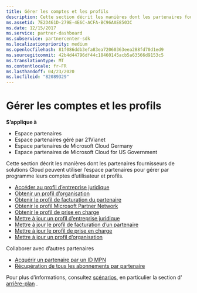 ```yaml
---
title: Gérer les comptes et les profils
description: Cette section décrit les manières dont les partenaires fournisseurs de solutions Cloud peuvent utiliser l’espace partenaires pour gérer par programme leurs comptes d’utilisateur et profils.
ms.assetid: 7E2D461D-279E-4E6C-ACFA-BC96AAE8503C
ms.date: 12/15/2017
ms.service: partner-dashboard
ms.subservice: partnercenter-sdk
ms.localizationpriority: medium
ms.openlocfilehash: 81f086ddb3efa83ea72060363eea288fd70d1ed9
ms.sourcegitcommit: 42b4d44796df44c18460145acb5a63566d9153c5
ms.translationtype: MT
ms.contentlocale: fr-FR
ms.lasthandoff: 04/23/2020
ms.locfileid: "82089329"
---
```

# <a name="manage-accounts-and-profiles"></a>Gérer les comptes et les profils

**S’applique à**

- Espace partenaires
- Espace partenaires géré par 21Vianet
- Espace partenaires de Microsoft Cloud Germany
- Espace partenaires de Microsoft Cloud for US Government

Cette section décrit les manières dont les partenaires fournisseurs de solutions Cloud peuvent utiliser l’espace partenaires pour gérer par programme leurs comptes d’utilisateur et profils.

- [Accéder au profil d’entreprise juridique](get-legal-business-profile.md)
- [Obtenir un profil d’organisation](get-an-organization-profile.md)
- [Obtenir le profil de facturation du partenaire](get-partner-billing-profile.md)
- [Obtenir le profil Microsoft Partner Network](get-partner-network-profile.md)
- [Obtenir le profil de prise en charge](get-support-profile.md)
- [Mettre à jour un profil d’entreprise juridique](update-legal-business-profile.md)
- [Mettre à jour le profil de facturation d’un partenaire](update-partner-billing-profile.md)
- [Mettre à jour le profil de prise en charge](update-support-profile.md)
- [Mettre à jour un profil d’organisation](update-an-organization-profile.md)

Collaborer avec d’autres partenaires

- [Acquérir un partenaire par un ID MPN](get-partner-by-mpn-id.md)
- [Récupération de tous les abonnements par partenaire](get-all-subscriptions-by-partner.md)

Pour plus d’informations, consultez [scénarios](scenarios.md), en particulier la section d' [arrière-plan](scenarios.md#background) .